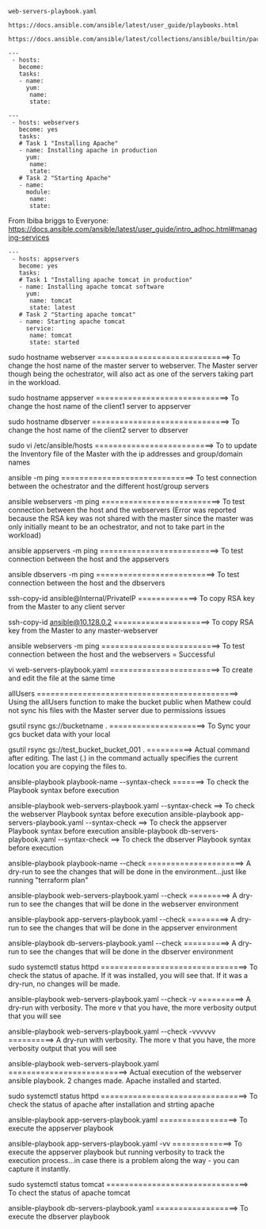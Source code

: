   
	web-servers-playbook.yaml

	https://docs.ansible.com/ansible/latest/user_guide/playbooks.html

	https://docs.ansible.com/ansible/latest/collections/ansible/builtin/package_module.html

	---
	 - hosts: 
	   become: 
	   tasks:
	   - name: 
	     yum:
	      name: 
	      state:

	---
	 - hosts: webservers
	   become: yes
	   tasks: 
	   # Task 1 "Installing Apache"
	   - name: Installing apache in production
	     yum: 
	      name: 
	      state:
	   # Task 2 "Starting Apache"
	   - name:
	     module:
	      name: 
	      state:

From  Ibiba briggs  to  Everyone:
	https://docs.ansible.com/ansible/latest/user_guide/intro_adhoc.html#managing-services

	---
	 - hosts: appservers
	   become: yes
	   tasks: 
	   # Task 1 "Installing apache tomcat in production"
	   - name: Installing apache tomcat software
	     yum: 
	      name: tomcat
	      state: latest
	   # Task 2 "Starting apache tomcat"
	   - name: Starting apache tomcat
	     service:
	      name: tomcat
	      state: started


sudo hostname webserver =============================> To change the host name of the master server to webserver. The Master server though being the ochestrator, will also act as one of the servers taking part in the workload.

sudo hostname appserver =============================> To change the host name of the client1 server to appserver

sudo hostname dbserver ==============================> To change the host name of the client2 server to dbserver

sudo vi /etc/ansible/hosts ==========================> To to update the Inventory file of the Master with the ip addresses and group/domain names

ansible <group> -m ping =============================> To test connection between the ochestrator and the different host/group servers

ansible webservers -m ping ==========================> To test connection between the host and the webservers (Error was reported because the RSA key was not shared with the master since the master was only initially meant to be an ochestrator, and not to take part in the workload)

ansible appservers -m ping ==========================> To test connection between the host and the appservers

ansible dbservers -m ping ==========================> To test connection between the host and the dbservers

ssh-copy-id ansible@Internal/PrivateIP =============> To copy RSA key from the Master to any client server

ssh-copy-id ansible@10.128.0.2 =====================> To copy RSA key from the Master to any master-webserver

ansible webservers -m ping ==========================> To test connection between the host and the webservers = Successful

vi web-servers-playbook.yaml ========================> To create and edit the file at the same time

allUsers ============================================> Using the allUsers function to make the bucket public when Mathew could not sync his files with the Master server due to permissions issues

gsutil rsync gs://bucketname .  =====================> To Sync your gcs bucket data with your local

gsutil rsync gs://test_bucket_bucket_001 . ==========> Actual command after editing. The last (.) in the command actually specifies the current location you are copying the files to.

ansible-playbook playbook-name --syntax-check =======> To check the Playbook syntax before execution

ansible-playbook web-servers-playbook.yaml --syntax-check ==> To check the webserver Playbook syntax before execution
ansible-playbook app-servers-playbook.yaml --syntax-check ==> To check the appserver Playbook syntax before execution
ansible-playbook db-servers-playbook.yaml --syntax-check  ==> To check the dbserver Playbook syntax before execution

ansible-playbook playbook-name --check =====================> A dry-run to see the changes that will be done in the environment...just like running "terraform plan"

ansible-playbook web-servers-playbook.yaml --check =========> A dry-run to see the changes that will be done in the webserver environment

ansible-playbook app-servers-playbook.yaml --check =========> A dry-run to see the changes that will be done in the appserver environment

ansible-playbook db-servers-playbook.yaml --check ==========> A dry-run to see the changes that will be done in the dbserver environment

sudo systemctl status httpd ================================> To check the status of apache. If it was installed, you will see that. If it was a dry-run, no changes will be made.

ansible-playbook web-servers-playbook.yaml --check -v ==========> A dry-run with verbosity. The more v that you have, the more verbosity output that you will see

ansible-playbook web-servers-playbook.yaml --check -vvvvvv ==========> A dry-run with verbosity. The more v that you have, the more verbosity output that you will see

ansible-playbook web-servers-playbook.yaml ==========================> Actual execution of the webserver ansible playbook. 2 changes made. Apache installed and started. 

sudo systemctl status httpd ================================> To check the status of apache after installation and strting apache

ansible-playbook app-servers-playbook.yaml =================> To execute the appserver playbook

ansible-playbook app-servers-playbook.yaml -vv =============> To execute the appserver playbook but running verbosity to track the execution process...in case there is a problem along the way - you can capture it instantly.

sudo systemctl status tomcat ===============================> To chect the status of apache tomcat

ansible-playbook db-servers-playbook.yaml ==================> To execute the dbserver playbook